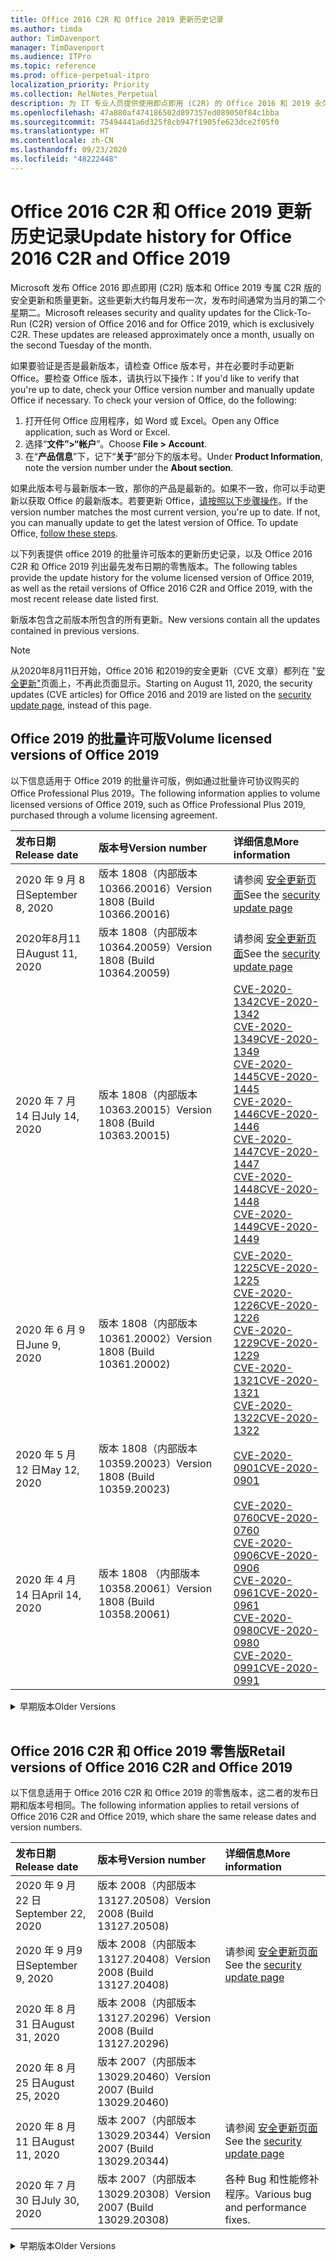 ```yaml
---
title: Office 2016 C2R 和 Office 2019 更新历史记录
ms.author: timda
author: TimDavenport
manager: TimDavenport
ms.audience: ITPro
ms.topic: reference
ms.prod: office-perpetual-itpro
localization_priority: Priority
ms.collection: RelNotes_Perpetual
description: 为 IT 专业人员提供使用即点即用 (C2R) 的 Office 2016 和 2019 永久版本的更新历史记录
ms.openlocfilehash: 47a880af474186502d897357ed089050f84c1bba
ms.sourcegitcommit: 75494441a6d325f8cb947f1905fe623dce2f05f0
ms.translationtype: HT
ms.contentlocale: zh-CN
ms.lasthandoff: 09/23/2020
ms.locfileid: "48222448"
---
```

# <a name="update-history-for-office-2016-c2r-and-office-2019"></a><span data-ttu-id="928af-103">Office 2016 C2R 和 Office 2019 更新历史记录</span><span class="sxs-lookup"><span data-stu-id="928af-103">Update history for Office 2016 C2R and Office 2019</span></span>

<span data-ttu-id="928af-p101">Microsoft 发布 Office 2016 即点即用 (C2R) 版本和 Office 2019 专属 C2R 版的安全更新和质量更新。这些更新大约每月发布一次，发布时间通常为当月的第二个星期二。</span><span class="sxs-lookup"><span data-stu-id="928af-p101">Microsoft releases security and quality updates for the Click-To-Run (C2R) version of Office 2016 and for Office 2019, which is exclusively C2R. These updates are released approximately once a month, usually on the second Tuesday of the month.</span></span>

<span data-ttu-id="928af-p102">如果要验证是否是最新版本，请检查 Office 版本号，并在必要时手动更新 Office。要检查 Office 版本，请执行以下操作：</span><span class="sxs-lookup"><span data-stu-id="928af-p102">If you'd like to verify that you're up to date, check your Office version number and manually update Office if necessary. To check your version of Office, do the following:</span></span>

  1.    <span data-ttu-id="928af-108">打开任何 Office 应用程序，如 Word 或 Excel。</span><span class="sxs-lookup"><span data-stu-id="928af-108">Open any Office application, such as Word or Excel.</span></span>
  2.    <span data-ttu-id="928af-109">选择“**文件”>“帐户**”。</span><span class="sxs-lookup"><span data-stu-id="928af-109">Choose **File > Account**.</span></span>
  3.    <span data-ttu-id="928af-110">在“**产品信息**”下，记下“**关于**”部分下的版本号。</span><span class="sxs-lookup"><span data-stu-id="928af-110">Under **Product Information**, note the version number under the **About section**.</span></span>

<span data-ttu-id="928af-p103">如果此版本号与最新版本一致，那你的产品是最新的。如果不一致，你可以手动更新以获取 Office 的最新版本。若要更新 Office，[请按照以下步骤操作](https://support.office.com/article/2ab296f3-7f03-43a2-8e50-46de917611c5)。</span><span class="sxs-lookup"><span data-stu-id="928af-p103">If the version number matches the most current version, you're up to date. If not, you can manually update to get the latest version of Office. To update Office, [follow these steps](https://support.office.com/article/2ab296f3-7f03-43a2-8e50-46de917611c5).</span></span>


<span data-ttu-id="928af-114">以下列表提供 office 2019 的批量许可版本的更新历史记录，以及 Office 2016 C2R 和 Office 2019 列出最先发布日期的零售版本。</span><span class="sxs-lookup"><span data-stu-id="928af-114">The following tables provide the update history for the volume licensed version of Office 2019, as well as the retail versions of Office 2016 C2R and Office 2019, with the most recent release date listed first.</span></span>

<span data-ttu-id="928af-115">新版本包含之前版本所包含的所有更新。</span><span class="sxs-lookup"><span data-stu-id="928af-115">New versions contain all the updates contained in previous versions.</span></span>


 > [!NOTE]
> <span data-ttu-id="928af-116">从2020年8月11日开始，Office 2016 和2019的安全更新（CVE 文章）都列在 "[安全更新"](https://docs.microsoft.com/officeupdates/microsoft365-apps-security-updates)页面上，不再此页面显示。</span><span class="sxs-lookup"><span data-stu-id="928af-116">Starting on August 11, 2020, the security updates (CVE articles) for Office 2016 and 2019 are listed on the [security update page](https://docs.microsoft.com/officeupdates/microsoft365-apps-security-updates), instead of this page.</span></span> 


## <a name="volume-licensed-versions-of-office-2019"></a><span data-ttu-id="928af-117">Office 2019 的批量许可版</span><span class="sxs-lookup"><span data-stu-id="928af-117">Volume licensed versions of Office 2019</span></span>
<span data-ttu-id="928af-118">以下信息适用于 Office 2019 的批量许可版，例如通过批量许可协议购买的 Office Professional Plus 2019。</span><span class="sxs-lookup"><span data-stu-id="928af-118">The following information applies to volume licensed versions of Office 2019, such as Office Professional Plus 2019, purchased through a volume licensing agreement.</span></span>

[//]: # (请勿删除批量许可表开头)


|<span data-ttu-id="928af-120">**发布日期**</span><span class="sxs-lookup"><span data-stu-id="928af-120">**Release date**</span></span>|<span data-ttu-id="928af-121">**版本号**</span><span class="sxs-lookup"><span data-stu-id="928af-121">**Version number**</span></span>|<span data-ttu-id="928af-122">**详细信息**</span><span class="sxs-lookup"><span data-stu-id="928af-122">**More information**</span></span>|
|:-----|:-----|:-----|
|<span data-ttu-id="928af-123">2020 年 9 月 8 日</span><span class="sxs-lookup"><span data-stu-id="928af-123">September 8, 2020</span></span>|<span data-ttu-id="928af-124">版本 1808（内部版本 10366.20016）</span><span class="sxs-lookup"><span data-stu-id="928af-124">Version 1808 (Build 10366.20016)</span></span>|<span data-ttu-id="928af-125">请参阅 [安全更新页面](https://docs.microsoft.com/officeupdates/microsoft365-apps-security-updates)</span><span class="sxs-lookup"><span data-stu-id="928af-125">See the [security update page](https://docs.microsoft.com/officeupdates/microsoft365-apps-security-updates)</span></span> |
|<span data-ttu-id="928af-126">2020年8月11日</span><span class="sxs-lookup"><span data-stu-id="928af-126">August 11, 2020</span></span>|<span data-ttu-id="928af-127">版本 1808（内部版本 10364.20059）</span><span class="sxs-lookup"><span data-stu-id="928af-127">Version 1808 (Build 10364.20059)</span></span>|<span data-ttu-id="928af-128">请参阅 [安全更新页面](https://docs.microsoft.com/officeupdates/microsoft365-apps-security-updates)</span><span class="sxs-lookup"><span data-stu-id="928af-128">See the [security update page](https://docs.microsoft.com/officeupdates/microsoft365-apps-security-updates)</span></span> |
|<span data-ttu-id="928af-129">2020 年 7 月 14 日</span><span class="sxs-lookup"><span data-stu-id="928af-129">July 14, 2020</span></span>   |<span data-ttu-id="928af-130">版本 1808（内部版本 10363.20015）</span><span class="sxs-lookup"><span data-stu-id="928af-130">Version 1808 (Build 10363.20015)</span></span>  |[<span data-ttu-id="928af-131">CVE-2020-1342</span><span class="sxs-lookup"><span data-stu-id="928af-131">CVE-2020-1342</span></span>](https://portal.msrc.microsoft.com/zh-CN/security-guidance/advisory/CVE-2020-1342) <br/>[<span data-ttu-id="928af-132">CVE-2020-1349</span><span class="sxs-lookup"><span data-stu-id="928af-132">CVE-2020-1349</span></span>](https://portal.msrc.microsoft.com/zh-CN/security-guidance/advisory/CVE-2020-1349) <br/>[<span data-ttu-id="928af-133">CVE-2020-1445</span><span class="sxs-lookup"><span data-stu-id="928af-133">CVE-2020-1445</span></span>](https://portal.msrc.microsoft.com/zh-CN/security-guidance/advisory/CVE-2020-1445) <br/>[<span data-ttu-id="928af-134">CVE-2020-1446</span><span class="sxs-lookup"><span data-stu-id="928af-134">CVE-2020-1446</span></span>](https://portal.msrc.microsoft.com/zh-CN/security-guidance/advisory/CVE-2020-1446) <br/>[<span data-ttu-id="928af-135">CVE-2020-1447</span><span class="sxs-lookup"><span data-stu-id="928af-135">CVE-2020-1447</span></span>](https://portal.msrc.microsoft.com/zh-CN/security-guidance/advisory/CVE-2020-1447) <br/>[<span data-ttu-id="928af-136">CVE-2020-1448</span><span class="sxs-lookup"><span data-stu-id="928af-136">CVE-2020-1448</span></span>](https://portal.msrc.microsoft.com/zh-CN/security-guidance/advisory/CVE-2020-1448) <br/>[<span data-ttu-id="928af-137">CVE-2020-1449</span><span class="sxs-lookup"><span data-stu-id="928af-137">CVE-2020-1449</span></span>](https://portal.msrc.microsoft.com/zh-CN/security-guidance/advisory/CVE-2020-1449) <br/>|
|<span data-ttu-id="928af-138">2020 年 6 月 9 日</span><span class="sxs-lookup"><span data-stu-id="928af-138">June 9, 2020</span></span>   |<span data-ttu-id="928af-139">版本 1808（内部版本 10361.20002）</span><span class="sxs-lookup"><span data-stu-id="928af-139">Version 1808 (Build 10361.20002)</span></span>  |[<span data-ttu-id="928af-140">CVE-2020-1225</span><span class="sxs-lookup"><span data-stu-id="928af-140">CVE-2020-1225</span></span>](https://portal.msrc.microsoft.com/zh-CN/security-guidance/advisory/CVE-2020-1225) <br/> [<span data-ttu-id="928af-141">CVE-2020-1226</span><span class="sxs-lookup"><span data-stu-id="928af-141">CVE-2020-1226</span></span>](https://portal.msrc.microsoft.com/zh-CN/security-guidance/advisory/CVE-2020-1226) <br/>[<span data-ttu-id="928af-142">CVE-2020-1229</span><span class="sxs-lookup"><span data-stu-id="928af-142">CVE-2020-1229</span></span>](https://portal.msrc.microsoft.com/zh-CN/security-guidance/advisory/CVE-2020-1229) <br/>[<span data-ttu-id="928af-143">CVE-2020-1321</span><span class="sxs-lookup"><span data-stu-id="928af-143">CVE-2020-1321</span></span>](https://portal.msrc.microsoft.com/zh-CN/security-guidance/advisory/CVE-2020-1321) <br/>[<span data-ttu-id="928af-144">CVE-2020-1322</span><span class="sxs-lookup"><span data-stu-id="928af-144">CVE-2020-1322</span></span>](https://portal.msrc.microsoft.com/zh-CN/security-guidance/advisory/CVE-2020-1322) <br/>|
|<span data-ttu-id="928af-145">2020 年 5 月12 日</span><span class="sxs-lookup"><span data-stu-id="928af-145">May 12, 2020</span></span>   |<span data-ttu-id="928af-146">版本 1808（内部版本 10359.20023）</span><span class="sxs-lookup"><span data-stu-id="928af-146">Version 1808 (Build 10359.20023)</span></span>  |[<span data-ttu-id="928af-147">CVE-2020-0901</span><span class="sxs-lookup"><span data-stu-id="928af-147">CVE-2020-0901</span></span>](https://portal.msrc.microsoft.com/zh-CN/security-guidance/advisory/CVE-2020-0901) <br/> |
|<span data-ttu-id="928af-148">2020 年 4 月 14 日</span><span class="sxs-lookup"><span data-stu-id="928af-148">April 14, 2020</span></span>   |<span data-ttu-id="928af-149">版本 1808 （内部版本 10358.20061）</span><span class="sxs-lookup"><span data-stu-id="928af-149">Version 1808 (Build 10358.20061)</span></span>  |[<span data-ttu-id="928af-150">CVE-2020-0760</span><span class="sxs-lookup"><span data-stu-id="928af-150">CVE-2020-0760</span></span>](https://portal.msrc.microsoft.com/zh-CN/security-guidance/advisory/CVE-2020-0760) <br/> [<span data-ttu-id="928af-151">CVE-2020-0906</span><span class="sxs-lookup"><span data-stu-id="928af-151">CVE-2020-0906</span></span>](https://portal.msrc.microsoft.com/zh-CN/security-guidance/advisory/CVE-2020-0906) <br/> [<span data-ttu-id="928af-152">CVE-2020-0961</span><span class="sxs-lookup"><span data-stu-id="928af-152">CVE-2020-0961</span></span>](https://portal.msrc.microsoft.com/zh-CN/security-guidance/advisory/CVE-2020-0961) <br/> [<span data-ttu-id="928af-153">CVE-2020-0980</span><span class="sxs-lookup"><span data-stu-id="928af-153">CVE-2020-0980</span></span>](https://portal.msrc.microsoft.com/zh-CN/security-guidance/advisory/CVE-2020-0980) <br/>[<span data-ttu-id="928af-154">CVE-2020-0991</span><span class="sxs-lookup"><span data-stu-id="928af-154">CVE-2020-0991</span></span>](https://portal.msrc.microsoft.com/zh-CN/security-guidance/advisory/CVE-2020-0991) <br/> |


[//]: # (请勿删除批量许可表结尾)

<details>
<summary><span data-ttu-id="928af-156">早期版本</span><span class="sxs-lookup"><span data-stu-id="928af-156">Older Versions</span></span></summary>
 

[//]: # (请勿删除批量许可旧表开头)


|<span data-ttu-id="928af-158">**发布日期**</span><span class="sxs-lookup"><span data-stu-id="928af-158">**Release date**</span></span>|<span data-ttu-id="928af-159">**版本号**</span><span class="sxs-lookup"><span data-stu-id="928af-159">**Version number**</span></span>|<span data-ttu-id="928af-160">**详细信息**</span><span class="sxs-lookup"><span data-stu-id="928af-160">**More information**</span></span>|
|:-----|:-----|:-----|
|<span data-ttu-id="928af-161">2020 年 3 月 10 日</span><span class="sxs-lookup"><span data-stu-id="928af-161">March 10, 2020</span></span>   |<span data-ttu-id="928af-162">版本 1808（内部版本 10357.20081）</span><span class="sxs-lookup"><span data-stu-id="928af-162">Version 1808 (Build 10357.20081)</span></span>  |[<span data-ttu-id="928af-163">CVE-2020-0850</span><span class="sxs-lookup"><span data-stu-id="928af-163">CVE-2020-0850</span></span>](https://portal.msrc.microsoft.com/zh-CN/security-guidance/advisory/CVE-2020-0850) <br/> [<span data-ttu-id="928af-164">CVE-2020-0852</span><span class="sxs-lookup"><span data-stu-id="928af-164">CVE-2020-0852</span></span>](https://portal.msrc.microsoft.com/zh-CN/security-guidance/advisory/CVE-2020-0852) <br/> [<span data-ttu-id="928af-165">CVE-2020-0892</span><span class="sxs-lookup"><span data-stu-id="928af-165">CVE-2020-0892</span></span>](https://portal.msrc.microsoft.com/zh-CN/security-guidance/advisory/CVE-2020-0892) <br/>  |
|<span data-ttu-id="928af-166">2020 年 2 月 11 日</span><span class="sxs-lookup"><span data-stu-id="928af-166">February 11, 2020</span></span>   |<span data-ttu-id="928af-167">版本 1808（内部版本 10356.20006）</span><span class="sxs-lookup"><span data-stu-id="928af-167">Version 1808 (Build 10356.20006)</span></span>  |[<span data-ttu-id="928af-168">CVE-2020-0696</span><span class="sxs-lookup"><span data-stu-id="928af-168">CVE-2020-0696</span></span>](https://portal.msrc.microsoft.com/zh-CN/security-guidance/advisory/CVE-2020-0696) <br/> [<span data-ttu-id="928af-169">CVE-2020-0759</span><span class="sxs-lookup"><span data-stu-id="928af-169">CVE-2020-0759</span></span>](https://portal.msrc.microsoft.com/zh-CN/security-guidance/advisory/CVE-2020-0759) <br/>  |


[//]: # (请勿删除批量许可旧表结尾)

</details>


<br/>

## <a name="retail-versions-of-office-2016-c2r-and-office-2019"></a><span data-ttu-id="928af-171">Office 2016 C2R 和 Office 2019 零售版</span><span class="sxs-lookup"><span data-stu-id="928af-171">Retail versions of Office 2016 C2R and Office 2019</span></span>
<span data-ttu-id="928af-172">以下信息适用于 Office 2016 C2R 和 Office 2019 的零售版本，这二者的发布日期和版本号相同。</span><span class="sxs-lookup"><span data-stu-id="928af-172">The following information applies to retail versions of Office 2016 C2R and Office 2019, which share the same release dates and version numbers.</span></span>

[//]: # (请勿删除零售表开头)


|<span data-ttu-id="928af-174">**发布日期**</span><span class="sxs-lookup"><span data-stu-id="928af-174">**Release date**</span></span>|<span data-ttu-id="928af-175">**版本号**</span><span class="sxs-lookup"><span data-stu-id="928af-175">**Version number**</span></span>|<span data-ttu-id="928af-176">**详细信息**</span><span class="sxs-lookup"><span data-stu-id="928af-176">**More information**</span></span>|
|:-----|:-----|:-----|
|<span data-ttu-id="928af-177">2020 年 9 月 22 日</span><span class="sxs-lookup"><span data-stu-id="928af-177">September 22, 2020</span></span>|<span data-ttu-id="928af-178">版本 2008（内部版本 13127.20508）</span><span class="sxs-lookup"><span data-stu-id="928af-178">Version 2008 (Build 13127.20508)</span></span>| |
|<span data-ttu-id="928af-179">2020 年 9 月9 日</span><span class="sxs-lookup"><span data-stu-id="928af-179">September 9, 2020</span></span>|<span data-ttu-id="928af-180">版本 2008（内部版本 13127.20408）</span><span class="sxs-lookup"><span data-stu-id="928af-180">Version 2008 (Build 13127.20408)</span></span>|<span data-ttu-id="928af-181">请参阅 [安全更新页面](https://docs.microsoft.com/officeupdates/microsoft365-apps-security-updates)</span><span class="sxs-lookup"><span data-stu-id="928af-181">See the [security update page](https://docs.microsoft.com/officeupdates/microsoft365-apps-security-updates)</span></span> |
|<span data-ttu-id="928af-182">2020 年 8 月 31 日</span><span class="sxs-lookup"><span data-stu-id="928af-182">August 31, 2020</span></span>|<span data-ttu-id="928af-183">版本 2008（内部版本 13127.20296）</span><span class="sxs-lookup"><span data-stu-id="928af-183">Version 2008 (Build 13127.20296)</span></span>| |
|<span data-ttu-id="928af-184">2020 年 8 月 25 日</span><span class="sxs-lookup"><span data-stu-id="928af-184">August 25, 2020</span></span>|<span data-ttu-id="928af-185">版本 2007（内部版本 13029.20460）</span><span class="sxs-lookup"><span data-stu-id="928af-185">Version 2007 (Build 13029.20460)</span></span>| |
|<span data-ttu-id="928af-186">2020 年 8 月 11 日</span><span class="sxs-lookup"><span data-stu-id="928af-186">August 11, 2020</span></span>|<span data-ttu-id="928af-187">版本 2007（内部版本 13029.20344）</span><span class="sxs-lookup"><span data-stu-id="928af-187">Version 2007 (Build 13029.20344)</span></span>|<span data-ttu-id="928af-188">请参阅 [安全更新页面](https://docs.microsoft.com/officeupdates/microsoft365-apps-security-updates)</span><span class="sxs-lookup"><span data-stu-id="928af-188">See the [security update page](https://docs.microsoft.com/officeupdates/microsoft365-apps-security-updates)</span></span> |
|<span data-ttu-id="928af-189">2020 年 7 月 30 日</span><span class="sxs-lookup"><span data-stu-id="928af-189">July 30, 2020</span></span>|<span data-ttu-id="928af-190">版本 2007（内部版本 13029.20308）</span><span class="sxs-lookup"><span data-stu-id="928af-190">Version 2007 (Build 13029.20308)</span></span>  |<span data-ttu-id="928af-191">各种 Bug 和性能修补程序。</span><span class="sxs-lookup"><span data-stu-id="928af-191">Various bug and performance fixes.</span></span>  <br/>  |


[//]: # (请勿删除零售表结尾)

<details>
<summary><span data-ttu-id="928af-193">早期版本</span><span class="sxs-lookup"><span data-stu-id="928af-193">Older Versions</span></span></summary>
 

[//]: # (请勿删除零售旧表开头)


|<span data-ttu-id="928af-195">**发布日期**</span><span class="sxs-lookup"><span data-stu-id="928af-195">**Release date**</span></span>|<span data-ttu-id="928af-196">**版本号**</span><span class="sxs-lookup"><span data-stu-id="928af-196">**Version number**</span></span>|<span data-ttu-id="928af-197">**详细信息**</span><span class="sxs-lookup"><span data-stu-id="928af-197">**More information**</span></span>|
|:-----|:-----|:-----|
|<span data-ttu-id="928af-198">2020 年 7 月 28 日</span><span class="sxs-lookup"><span data-stu-id="928af-198">July 28, 2020</span></span>|<span data-ttu-id="928af-199">版本 2006（内部版本 13001.20498）</span><span class="sxs-lookup"><span data-stu-id="928af-199">Version 2006 (Build 13001.20498)</span></span>  |<span data-ttu-id="928af-200">各种 Bug 和性能修补程序。</span><span class="sxs-lookup"><span data-stu-id="928af-200">Various bug and performance fixes.</span></span>  <br/>  |
|<span data-ttu-id="928af-201">2020 年 7 月 14 日</span><span class="sxs-lookup"><span data-stu-id="928af-201">July 14, 2020</span></span>|<span data-ttu-id="928af-202">版本 2006（内部版本 13001.20384）</span><span class="sxs-lookup"><span data-stu-id="928af-202">Version 2006 (Build 13001.20384)</span></span>  |[<span data-ttu-id="928af-203">CVE-2020-1342</span><span class="sxs-lookup"><span data-stu-id="928af-203">CVE-2020-1342</span></span>](https://portal.msrc.microsoft.com/zh-CN/security-guidance/advisory/CVE-2020-1342) <br/>[<span data-ttu-id="928af-204">CVE-2020-1349</span><span class="sxs-lookup"><span data-stu-id="928af-204">CVE-2020-1349</span></span>](https://portal.msrc.microsoft.com/zh-CN/security-guidance/advisory/CVE-2020-1349) <br/>[<span data-ttu-id="928af-205">CVE-2020-1445</span><span class="sxs-lookup"><span data-stu-id="928af-205">CVE-2020-1445</span></span>](https://portal.msrc.microsoft.com/zh-CN/security-guidance/advisory/CVE-2020-1445) <br/>[<span data-ttu-id="928af-206">CVE-2020-1446</span><span class="sxs-lookup"><span data-stu-id="928af-206">CVE-2020-1446</span></span>](https://portal.msrc.microsoft.com/zh-CN/security-guidance/advisory/CVE-2020-1446) <br/>[<span data-ttu-id="928af-207">CVE-2020-1447</span><span class="sxs-lookup"><span data-stu-id="928af-207">CVE-2020-1447</span></span>](https://portal.msrc.microsoft.com/zh-CN/security-guidance/advisory/CVE-2020-1447) <br/>[<span data-ttu-id="928af-208">CVE-2020-1449</span><span class="sxs-lookup"><span data-stu-id="928af-208">CVE-2020-1449</span></span>](https://portal.msrc.microsoft.com/zh-CN/security-guidance/advisory/CVE-2020-1449) <br/>[<span data-ttu-id="928af-209">CVE-2020-1458</span><span class="sxs-lookup"><span data-stu-id="928af-209">CVE-2020-1458</span></span>](https://portal.msrc.microsoft.com/zh-CN/security-guidance/advisory/CVE-2020-1458) <br/>|
|<span data-ttu-id="928af-210">2020 年 6 月 30 日</span><span class="sxs-lookup"><span data-stu-id="928af-210">June 30, 2020</span></span>|<span data-ttu-id="928af-211">版本 2006（内部版本 13001.20266）</span><span class="sxs-lookup"><span data-stu-id="928af-211">Version 2006 (Build 13001.20266)</span></span>  |<span data-ttu-id="928af-212">各种 Bug 和性能修补程序。</span><span class="sxs-lookup"><span data-stu-id="928af-212">Various bug and performance fixes.</span></span>  <br/>  |
|<span data-ttu-id="928af-213">2020 年 6 月 24 日</span><span class="sxs-lookup"><span data-stu-id="928af-213">June 24, 2020</span></span>|<span data-ttu-id="928af-214">版本 2005（内部版本 12827.20470）</span><span class="sxs-lookup"><span data-stu-id="928af-214">Version 2005 (Build 12827.20470)</span></span>  |<span data-ttu-id="928af-215">各种 Bug 和性能修补程序。</span><span class="sxs-lookup"><span data-stu-id="928af-215">Various bug and performance fixes.</span></span>  <br/>  |
|<span data-ttu-id="928af-216">2020 年 6 月 9 日</span><span class="sxs-lookup"><span data-stu-id="928af-216">June 9, 2020</span></span>|<span data-ttu-id="928af-217">版本 2005（内部版本 12827.20336）</span><span class="sxs-lookup"><span data-stu-id="928af-217">Version 2005 (Build 12827.20336)</span></span>  |[<span data-ttu-id="928af-218">CVE-2020-1225</span><span class="sxs-lookup"><span data-stu-id="928af-218">CVE-2020-1225</span></span>](https://portal.msrc.microsoft.com/zh-CN/security-guidance/advisory/CVE-2020-1225)  <br/> [<span data-ttu-id="928af-219">CVE-2020-1226</span><span class="sxs-lookup"><span data-stu-id="928af-219">CVE-2020-1226</span></span>](https://portal.msrc.microsoft.com/zh-CN/security-guidance/advisory/CVE-2020-1226)  <br/> [<span data-ttu-id="928af-220">CVE-2020-1229</span><span class="sxs-lookup"><span data-stu-id="928af-220">CVE-2020-1229</span></span>](https://portal.msrc.microsoft.com/zh-CN/security-guidance/advisory/CVE-2020-1229)  <br/> [<span data-ttu-id="928af-221">CVE-2020-1321</span><span class="sxs-lookup"><span data-stu-id="928af-221">CVE-2020-1321</span></span>](https://portal.msrc.microsoft.com/zh-CN/security-guidance/advisory/CVE-2020-1321)  <br/> [<span data-ttu-id="928af-222">CVE-2020-1322</span><span class="sxs-lookup"><span data-stu-id="928af-222">CVE-2020-1322</span></span>](https://portal.msrc.microsoft.com/zh-CN/security-guidance/advisory/CVE-2020-1322)  <br/>|
|<span data-ttu-id="928af-223">2020 年 6 月 2 日</span><span class="sxs-lookup"><span data-stu-id="928af-223">June 2, 2020</span></span>|<span data-ttu-id="928af-224">版本 2005（内部版本 12827.20268）</span><span class="sxs-lookup"><span data-stu-id="928af-224">Version 2005 (Build 12827.20268)</span></span>  |<span data-ttu-id="928af-225">各种 Bug 和性能修补程序。</span><span class="sxs-lookup"><span data-stu-id="928af-225">Various bug and performance fixes.</span></span>  <br/>  |
|<span data-ttu-id="928af-226">2020 年 5 月 21 日</span><span class="sxs-lookup"><span data-stu-id="928af-226">May 21, 2020</span></span>|<span data-ttu-id="928af-227">版本 2004（内部版本 12730.20352）</span><span class="sxs-lookup"><span data-stu-id="928af-227">Version 2004 (Build 12730.20352)</span></span>  |<span data-ttu-id="928af-228">各种 Bug 和性能修补程序。</span><span class="sxs-lookup"><span data-stu-id="928af-228">Various bug and performance fixes.</span></span>  <br/>  |
|<span data-ttu-id="928af-229">2020 年 5 月12 日</span><span class="sxs-lookup"><span data-stu-id="928af-229">May 12, 2020</span></span>|<span data-ttu-id="928af-230">版本 2004（内部版本 12730.20270）</span><span class="sxs-lookup"><span data-stu-id="928af-230">Version 2004 (Build 12730.20270)</span></span>  |[<span data-ttu-id="928af-231">CVE-2020-0901</span><span class="sxs-lookup"><span data-stu-id="928af-231">CVE-2020-0901</span></span>](https://portal.msrc.microsoft.com/zh-CN/security-guidance/advisory/CVE-2020-0901)  <br/>  |
|<span data-ttu-id="928af-232">2020 年 5 月 4 日</span><span class="sxs-lookup"><span data-stu-id="928af-232">May 4, 2020</span></span>|<span data-ttu-id="928af-233">版本 2004（内部版本 12730.20250）</span><span class="sxs-lookup"><span data-stu-id="928af-233">Version 2004 (Build 12730.20250)</span></span>  |[<span data-ttu-id="928af-234">链接</span><span class="sxs-lookup"><span data-stu-id="928af-234">Link</span></span>](https://support.microsoft.com/office/excel-word-powerpoint-file-becomes-corrupt-when-opening-a-file-that-contains-a-vba-project-or-after-enabling-a-macro-in-an-open-file-ad6ee6ca-db23-4614-a403-282821eb99f6?ui=en-us&rs=en-us&ad=us)<br/>  |
|<span data-ttu-id="928af-235">2020 年 4 月 29 日</span><span class="sxs-lookup"><span data-stu-id="928af-235">April 29, 2020</span></span>|<span data-ttu-id="928af-236">版本 2004 （内部版本 12730.20236）</span><span class="sxs-lookup"><span data-stu-id="928af-236">Version 2004 (Build 12730.20236)</span></span>  |<span data-ttu-id="928af-237">各种 Bug 和性能修补程序。</span><span class="sxs-lookup"><span data-stu-id="928af-237">Various bug and performance fixes.</span></span> <br/>  |
|<span data-ttu-id="928af-238">2020 年 4 月 15 日</span><span class="sxs-lookup"><span data-stu-id="928af-238">April 15, 2020</span></span>|<span data-ttu-id="928af-239">版本 2003 （内部版本 12624.20466）</span><span class="sxs-lookup"><span data-stu-id="928af-239">Version 2003 (Build 12624.20466)</span></span>  |<span data-ttu-id="928af-240">各种 Bug 和性能修补程序。</span><span class="sxs-lookup"><span data-stu-id="928af-240">Various bug and performance fixes.</span></span> <br/>  |
|<span data-ttu-id="928af-241">2020 年 4 月 14 日</span><span class="sxs-lookup"><span data-stu-id="928af-241">April 14, 2020</span></span>|<span data-ttu-id="928af-242">版本 2003（内部版本 12624.20442）</span><span class="sxs-lookup"><span data-stu-id="928af-242">Version 2003 (Build 12624.20442)</span></span>  |[<span data-ttu-id="928af-243">CVE-2020-0760</span><span class="sxs-lookup"><span data-stu-id="928af-243">CVE-2020-0760</span></span>](https://portal.msrc.microsoft.com/zh-CN/security-guidance/advisory/CVE-2020-0760) <br/> [<span data-ttu-id="928af-244">CVE-2020-0906</span><span class="sxs-lookup"><span data-stu-id="928af-244">CVE-2020-0906</span></span>](https://portal.msrc.microsoft.com/zh-CN/security-guidance/advisory/CVE-2020-0906) <br/> [<span data-ttu-id="928af-245">CVE-2020-0961</span><span class="sxs-lookup"><span data-stu-id="928af-245">CVE-2020-0961</span></span>](https://portal.msrc.microsoft.com/zh-CN/security-guidance/advisory/CVE-2020-0961) <br/> [<span data-ttu-id="928af-246">CVE-2020-0979</span><span class="sxs-lookup"><span data-stu-id="928af-246">CVE-2020-0979</span></span>](https://portal.msrc.microsoft.com/zh-CN/security-guidance/advisory/CVE-2020-0979) <br/> [<span data-ttu-id="928af-247">CVE-2020-0980</span><span class="sxs-lookup"><span data-stu-id="928af-247">CVE-2020-0980</span></span>](https://portal.msrc.microsoft.com/zh-CN/security-guidance/advisory/CVE-2020-0980) <br/>[<span data-ttu-id="928af-248">CVE-2020-0991</span><span class="sxs-lookup"><span data-stu-id="928af-248">CVE-2020-0991</span></span>](https://portal.msrc.microsoft.com/zh-CN/security-guidance/advisory/CVE-2020-0991) <br/> |
|<span data-ttu-id="928af-249">2020 年 3 月 31 日</span><span class="sxs-lookup"><span data-stu-id="928af-249">March 31, 2020</span></span>|<span data-ttu-id="928af-250">版本 2003（内部版本 12624.20382）</span><span class="sxs-lookup"><span data-stu-id="928af-250">Version 2003 (Build 12624.20382)</span></span>  |<span data-ttu-id="928af-251">各种 Bug 和性能修补程序。</span><span class="sxs-lookup"><span data-stu-id="928af-251">Various bug and performance fixes.</span></span> <br/>  |
|<span data-ttu-id="928af-252">2020 年 3 月25 日</span><span class="sxs-lookup"><span data-stu-id="928af-252">March 25, 2020</span></span>|<span data-ttu-id="928af-253">版本 2003（内部版本 12624.20320）</span><span class="sxs-lookup"><span data-stu-id="928af-253">Version 2003 (Build 12624.20320)</span></span>  |<span data-ttu-id="928af-254">各种 Bug 和性能修补程序。</span><span class="sxs-lookup"><span data-stu-id="928af-254">Various bug and performance fixes.</span></span> <br/>  |
|<span data-ttu-id="928af-255">2020 年 3 月 10 日</span><span class="sxs-lookup"><span data-stu-id="928af-255">March 10, 2020</span></span>|<span data-ttu-id="928af-256">版本 2002（内部版本 12527.20278）</span><span class="sxs-lookup"><span data-stu-id="928af-256">Version 2002 (Build 12527.20278)</span></span>  |[<span data-ttu-id="928af-257">CVE-2020-0850</span><span class="sxs-lookup"><span data-stu-id="928af-257">CVE-2020-0850</span></span>](https://portal.msrc.microsoft.com/zh-CN/security-guidance/advisory/CVE-2020-0850) <br/> [<span data-ttu-id="928af-258">CVE-2020-0851</span><span class="sxs-lookup"><span data-stu-id="928af-258">CVE-2020-0851</span></span>](https://portal.msrc.microsoft.com/zh-CN/security-guidance/advisory/CVE-2020-0851) <br/> [<span data-ttu-id="928af-259">CVE-2020-0855</span><span class="sxs-lookup"><span data-stu-id="928af-259">CVE-2020-0855</span></span>](https://portal.msrc.microsoft.com/zh-CN/security-guidance/advisory/CVE-2020-0855) <br/> [<span data-ttu-id="928af-260">CVE-2020-0892</span><span class="sxs-lookup"><span data-stu-id="928af-260">CVE-2020-0892</span></span>](https://portal.msrc.microsoft.com/zh-CN/security-guidance/advisory/CVE-2020-0892) <br/>  |
|<span data-ttu-id="928af-261">2020 年 3 月 1 日</span><span class="sxs-lookup"><span data-stu-id="928af-261">March 1, 2020</span></span>   |<span data-ttu-id="928af-262">版本 2002（内部版本 12527.20242）</span><span class="sxs-lookup"><span data-stu-id="928af-262">Version 2002 (Build 12527.20242)</span></span>  |<span data-ttu-id="928af-263">解决了导致第三方应用程序无法从 Outlook 发送电子邮件的问题。</span><span class="sxs-lookup"><span data-stu-id="928af-263">Addresses an issue that caused third party applications to be unable to send email from Outlook.</span></span> <br/>  |


[//]: # (请勿删除零售旧表结尾)


</details>






